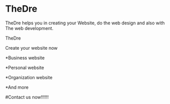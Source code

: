 # TheDre
TheDre helps you in creating your 
Website, do the web design and also with 
The web development.

TheDre 

Create your website now
 
*Business website

*Personal website

*Organization website

*And more 

#Contact us now!!!!!!
